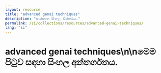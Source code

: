 ```yaml
---
layout: resource
title: "advanced genai techniques"
description: "සංස්කෘත සිංහල විස්තරය."
permalink: /si/collections/resources/advanced-genai-techniques/
lang: "si"
---
```


# advanced genai techniques\n\nමෙම පිටුව සඳහා සිංහල අන්තර්ගතය.
